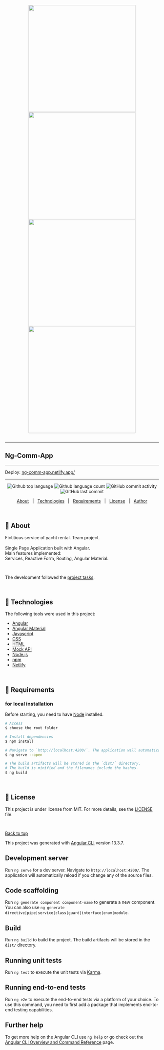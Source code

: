 <div id="top" align="center">
  <img src='dist/repo-readme.png' height= 350 />
  <img src='dist/repo-readme-2.png' height= 350 />
  <img src='dist/repo-readme-3.png' height= 350 />
  <img src='dist/repo-readme-4.png' height= 350 />
</div>
&#xa0;

<hr/>

## Ng-Comm-App

<hr/>

  <p>Deploy:
<a href="https://ng-comm-app.netlify.app/">ng-comm-app.netlify.app/</a>
</div>

<hr/>

<p align="center">
  <img alt="Github top language" src="https://img.shields.io/github/languages/top/cavaglieridomenico/ng-comm-app?color=56BEB8">

  <img alt="Github language count" src="https://img.shields.io/github/languages/count/cavaglieridomenico/ng-comm-app?color=56BEB8">

  <img alt="GitHub commit activity" src="https://img.shields.io/github/commit-activity/w/cavaglieridomenico/ng-comm-app">

  <img alt="GitHub last commit" src="https://img.shields.io/github/last-commit/cavaglieridomenico/ng-comm-app">
</p>

<p align="center">
  <a href="#pushpin-about">About</a> &#xa0; | &#xa0; 
  <a href="#pushpin-technologies">Technologies</a> &#xa0; | &#xa0;
  <a href="#pushpin-requirements">Requirements</a> &#xa0; | &#xa0;
  <a href="#memo-license">License</a> &#xa0; | &#xa0;
  <a href="https://github.com/cavaglieridomenico" target="_blank">Author</a>
</p>

<br>

## :pushpin: About

Fictitious service of yacht rental. Team project.<br>
<br>
Single Page Application built with Angular.<br>
Main features implemented:<br>
Services, Reactive Form, Routing, Angular Material.

<br>

The development followed the <a href="https://github.com/cavaglieridomenico/ng-comm-app/projects/1" target="_blank">project tasks</a>.

<br>

## :pushpin: Technologies

The following tools were used in this project:

- [Angular](https://angular.io/)
- [Angular Material](https://material.angular.io/)
- [Javascript](https://www.ecma-international.org/publications-and-standards/standards/ecma-262/)
- [CSS](https://www.w3.org/Style/CSS/)
- [HTML](https://html.spec.whatwg.org/multipage/)
- [Mock API](https://mockapi.io/)
- [Node.js](https://nodejs.org/en/)
- [npm](https://docs.npmjs.com/)
- [Netlify](https://www.netlify.com/)

<br>

## :pushpin: Requirements

<h3>for local installation</h3>

Before starting, you need to have [Node](https://nodejs.org/en/) installed.

```bash
# Access
$ choose the root folder

# Install dependencies
$ npm install

# Navigate to `http://localhost:4200/`. The application will automatically reload if you change any of the source files.
$ ng serve --open

# The build artifacts will be stored in the `dist/` directory.
# The build is minified and the filenames include the hashes.
$ ng build
```

<br>

## :memo: License

This project is under license from MIT. For more details, see the [LICENSE](LICENSE.md) file.

&#xa0;

<a href="#top">Back to top</a>

This project was generated with [Angular CLI](https://github.com/angular/angular-cli) version 13.3.7.

## Development server

Run `ng serve` for a dev server. Navigate to `http://localhost:4200/`. The application will automatically reload if you change any of the source files.

## Code scaffolding

Run `ng generate component component-name` to generate a new component. You can also use `ng generate directive|pipe|service|class|guard|interface|enum|module`.

## Build

Run `ng build` to build the project. The build artifacts will be stored in the `dist/` directory.

## Running unit tests

Run `ng test` to execute the unit tests via [Karma](https://karma-runner.github.io).

## Running end-to-end tests

Run `ng e2e` to execute the end-to-end tests via a platform of your choice. To use this command, you need to first add a package that implements end-to-end testing capabilities.

## Further help

To get more help on the Angular CLI use `ng help` or go check out the [Angular CLI Overview and Command Reference](https://angular.io/cli) page.
